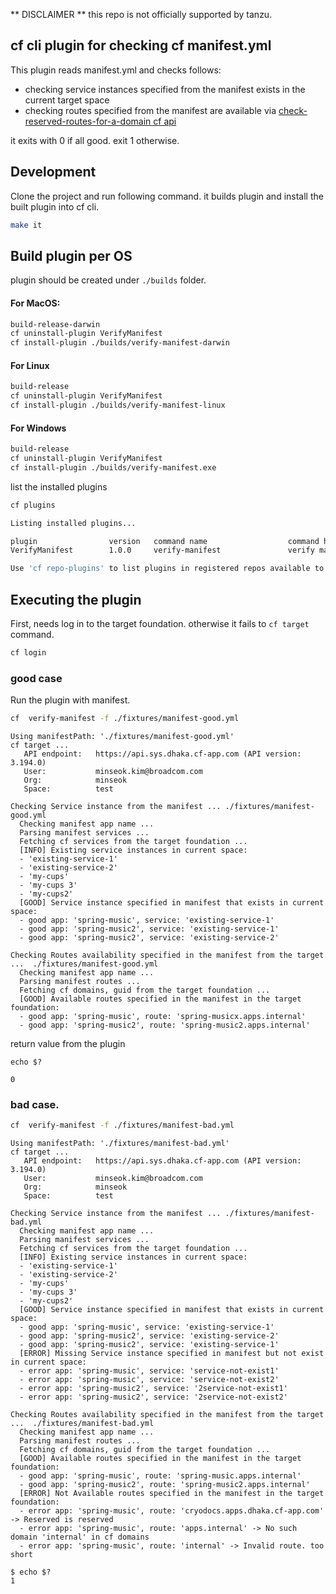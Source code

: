 
** DISCLAIMER **
this repo is not officially supported by tanzu.

## cf cli plugin for checking cf manifest.yml 
This plugin reads manifest.yml and checks follows:
- checking service instances specified from the manifest exists in the current target space
- checking routes specified from the manifest are available via [check-reserved-routes-for-a-domain cf api](https://v3-apidocs.cloudfoundry.org/version/3.197.0/index.html#check-reserved-routes-for-a-domain)

it exits with 0 if all good. exit 1 otherwise.

## Development
Clone the project and run following command. it builds plugin and install the built plugin into cf cli.
```sh
make it
```

## Build plugin per OS
plugin should be created under `./builds` folder.

#### For MacOS:
```sh
build-release-darwin
cf uninstall-plugin VerifyManifest
cf install-plugin ./builds/verify-manifest-darwin
```

#### For Linux
```sh
build-release
cf uninstall-plugin VerifyManifest
cf install-plugin ./builds/verify-manifest-linux
```
#### For Windows
```sh
build-release
cf uninstall-plugin VerifyManifest
cf install-plugin ./builds/verify-manifest.exe
```


list the installed plugins 
```sh
cf plugins
```

```sh
Listing installed plugins...

plugin                version   command name                  command help
VerifyManifest        1.0.0     verify-manifest               verify manifest.yml for service instances and routes

Use 'cf repo-plugins' to list plugins in registered repos available to install
```

## Executing the plugin

First, needs log in to the target foundation. otherwise it fails to `cf target` command.
```sh
cf login
```

### good case
Run the plugin with manifest.
```sh
cf  verify-manifest -f ./fixtures/manifest-good.yml
```
```
Using manifestPath: './fixtures/manifest-good.yml'
cf target ...
   API endpoint:   https://api.sys.dhaka.cf-app.com (API version: 3.194.0)
   User:           minseok.kim@broadcom.com
   Org:            minseok
   Space:          test

Checking Service instance from the manifest ... ./fixtures/manifest-good.yml
  Checking manifest app name ...
  Parsing manifest services ...
  Fetching cf services from the target foundation ...
  [INFO] Existing service instances in current space:
  - 'existing-service-1'
  - 'existing-service-2'
  - 'my-cups'
  - 'my-cups 3'
  - 'my-cups2'
  [GOOD] Service instance specified in manifest that exists in current space:
  - good app: 'spring-music', service: 'existing-service-1'
  - good app: 'spring-music2', service: 'existing-service-1'
  - good app: 'spring-music2', service: 'existing-service-2'

Checking Routes availability specified in the manifest from the target ...  ./fixtures/manifest-good.yml
  Checking manifest app name ...
  Parsing manifest routes ...
  Fetching cf domains, guid from the target foundation ...
  [GOOD] Available routes specified in the manifest in the target foundation:
  - good app: 'spring-music', route: 'spring-musicx.apps.internal'
  - good app: 'spring-music2', route: 'spring-music2.apps.internal'
```

return value from the plugin 
```
echo $?

0
```

### bad case.
```sh
cf  verify-manifest -f ./fixtures/manifest-bad.yml
```

```
Using manifestPath: './fixtures/manifest-bad.yml'
cf target ...
   API endpoint:   https://api.sys.dhaka.cf-app.com (API version: 3.194.0)
   User:           minseok.kim@broadcom.com
   Org:            minseok
   Space:          test

Checking Service instance from the manifest ... ./fixtures/manifest-bad.yml
  Checking manifest app name ...
  Parsing manifest services ...
  Fetching cf services from the target foundation ...
  [INFO] Existing service instances in current space:
  - 'existing-service-1'
  - 'existing-service-2'
  - 'my-cups'
  - 'my-cups 3'
  - 'my-cups2'
  [GOOD] Service instance specified in manifest that exists in current space:
  - good app: 'spring-music', service: 'existing-service-1'
  - good app: 'spring-music2', service: 'existing-service-2'
  - good app: 'spring-music2', service: 'existing-service-1'
  [ERROR] Missing Service instance specified in manifest but not exist in current space:
  - error app: 'spring-music', service: 'service-not-exist1'
  - error app: 'spring-music', service: 'service-not-exist2'
  - error app: 'spring-music2', service: '2service-not-exist1'
  - error app: 'spring-music2', service: '2service-not-exist2'

Checking Routes availability specified in the manifest from the target ...  ./fixtures/manifest-bad.yml
  Checking manifest app name ...
  Parsing manifest routes ...
  Fetching cf domains, guid from the target foundation ...
  [GOOD] Available routes specified in the manifest in the target foundation:
  - good app: 'spring-music', route: 'spring-music.apps.internal'
  - good app: 'spring-music2', route: 'spring-music2.apps.internal'
  [ERROR] Not Available routes specified in the manifest in the target foundation:
  - error app: 'spring-music', route: 'cryodocs.apps.dhaka.cf-app.com' -> Reserved is reserved
  - error app: 'spring-music', route: 'apps.internal' -> No such domain 'internal' in cf domains
  - error app: 'spring-music', route: 'internal' -> Invalid route. too short

$ echo $?
1
```

